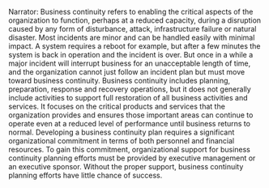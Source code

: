 Narrator: Business continuity refers to enabling the critical aspects of the organization to function, perhaps at a reduced capacity, during a disruption caused by any form of disturbance, attack, infrastructure failure or natural disaster. Most incidents are minor and can be handled easily with minimal impact. A system requires a reboot for example, but after a few minutes the system is back in operation and the incident is over. But once in a while a major incident will interrupt business for an unacceptable length of time, and the organization cannot just follow an incident plan but must move toward business continuity.  Business continuity includes planning, preparation, response and recovery operations, but it does not generally include activities to support full restoration of all business activities and services. It focuses on the critical products and services that the organization provides and ensures those important areas can continue to operate even at a reduced level of performance until business returns to normal.  Developing a business continuity plan requires a significant organizational commitment in terms of both personnel and financial resources. To gain this commitment, organizational support for business continuity planning efforts must be provided by executive management or an executive sponsor. Without the proper support, business continuity planning efforts have little chance of success. 